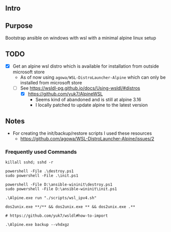 ## Intro


## Purpose

Bootstrap ansible on windows with wsl with a minimal alpine linux setup

## TODO

- [x] Get an alpine wsl distro which is available for installation from outside microsoft store
	- As of now using `agowa/WSL-DistroLauncher-Alpine` which can only be installed from microsoft store
	- [ ] See https://wsldl-pg.github.io/docs/Using-wsldl/#distros
		- [x] https://github.com/yuk7/AlpineWSL
			- Seems kind of abandoned and is still at alpine 3.16
			- I locally patched to update alpine to the latest version

## Notes

- For creating the init/backup/restore scripts I used these resources
	- https://github.com/agowa/WSL-DistroLauncher-Alpine/issues/2

### Frequently used Commands

```
killall sshd; sshd -r

powershell -File .\destroy.ps1
sudo powershell -File .\init.ps1

powershell -File D:\ansible-wininit\destroy.ps1
sudo powershell -File D:\ansible-wininit\init.ps1

.\Alpine.exe run "./scripts/wsl_ipv4.sh"

dos2unix.exe **/** && dos2unix.exe ** && dos2unix.exe .**

# https://github.com/yuk7/wsldl#how-to-import

.\Alpine.exe backup --vhdxgz
```
